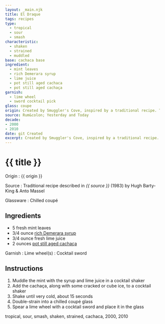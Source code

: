 ```yaml
---
layout: _main.njk
title: El Draque
tags: recipes
type:
  - tropical
  - sour
  - smash
characteristic:
  - shaken
  - strained
  - muddled
base: cachaca base
ingredient:
  - mint leaves
  - rich Demerara syrup
  - lime juice
  - pot still aged cachaca
  - pot still aged cachaça
garnish:
  - lime wheel
  - sword cocktail pick
glass: coupe
origin: Created by Smuggler's Cove, inspired by a traditional recipe. The drink is named for privateer Sir Francis Drake. Martin Cate believes the original to be the great-great (&times;14) grandfather of the mojito. He describes the early version as <q>a slurry, room-temperature mess.</q>
source: Rum&colon; Yesterday and Today
decade:
- 2000
- 2010
date: git Created
excerpt: Created by Smuggler's Cove, inspired by a traditional recipe. The drink is named for privateer Sir Francis Drake.
---
```

<!-- markdownlint-disable MD025 -->
# {{ title }}
<!-- markdownlint-enable MD025 -->

Origin
  : {{ origin }}

Source
  : Traditional recipe described in <cite><span data-pagefind-filter="Source">{{ source }}</span></cite> (1983) by Hugh Barty-King & Anto Massel

Glassware
  : Chilled coupé

## Ingredients

* 5 fresh mint leaves
* 3/4 ounce [rich Demerara syrup](/mixes/2-1-simple-syrup)
* 3/4 ounce fresh lime juice
* 2 ounces [pot still aged cachaça](/rums/06-rhum-pot-still-aged-cachaca/)

Garnish
  : <span data-pagefind-filter="Garnish">Lime wheel(s)</span>
  : <span data-pagefind-filter="Garnish">Cocktail sword</span>

## Instructions

1. Muddle the mint with the syrup and lime juice in a cocktail shaker
2. Add the cachaça, along with some cracked or cube ice, to a cocktail shaker
3. Shake until very cold, about 15 seconds
4. Double-strain into a chilled coupé glass
5. Spear a lime wheel with a cocktail sword and place it in the glass

<div
  class="sr-only"
  data-cat[0]="Drink"
  data-type[0]="Tropical"
  data-type[1]="Sour"
  data-type[2]="Smash"
  data-char[0]="Shaken"
  data-char[1]="Strained"
  data-char[2]="Muddled"
  data-base[0]="Cachaça"
  data-ingredient[0]="Mint leaves"
  data-ingredient[1]="Rich Demerara syrup"
  data-ingredient[2]="Lime juice"
  data-ingredient[3]="Pot still aged cachaça"
  data-pantry[0]="Mint leaves"
  data-pantry[1]="Lime wheel"
  data-juice[0]="Lime juice"
  data-syrup[0]="Rich Demerara syrup"
  data-liquor[0]="Pot still aged cachaça"
  data-origin[0]="Smuggler’s Cove"
  data-glass[0]="Coupé"
  data-garnish[0]="Cocktail pick"
  data-decade[0]="2000"
  data-decade[1]="2010"
  data-pagefind-filter="
    Category[data-cat[0]],
    Type[data-type[0]],
    Type[data-type[1]],
    Type[data-type[2]],
    Characteristic[data-char[0]],
    Characteristic[data-char[1]],
    Characteristic[data-char[2]],
    Base[data-base[0]],
    Ingredient[data-ingredient[0]],
    Ingredient[data-ingredient[1]],
    Ingredient[data-ingredient[2]],
    Ingredient[data-ingredient[3]],
    Pantry[data-pantry[0]],
    Pantry[data-pantry[1]],
    Juice[data-juice[0]],
    Syrup[data-syrup[0]],
    Liquor[data-liquor[0]],
    Origin[data-origin[0]],
    Glassware[data-glass[0]],
    Garnish[data-garnish[0]],
    Decade[data-decade[0]],
    Decade[data-decade[1]]
  "
>
</div>

<div class="keywords" aria-hidden>tropical, sour, smash, shaken, strained, cachaca, 2000, 2010</div>

